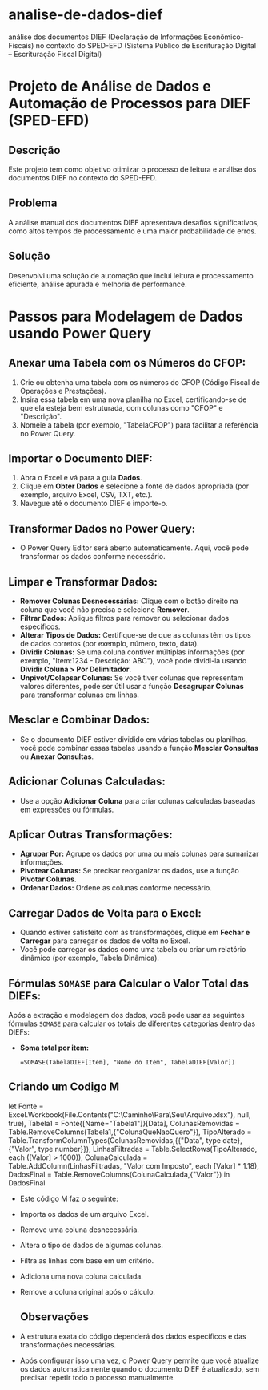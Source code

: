 # analise-de-dados-dief
análise dos documentos DIEF (Declaração de Informações Econômico-Fiscais) no contexto do SPED-EFD (Sistema Público de Escrituração Digital – Escrituração Fiscal Digital)
# Projeto de Análise de Dados e Automação de Processos para DIEF (SPED-EFD)

## Descrição
Este projeto tem como objetivo otimizar o processo de leitura e análise dos documentos DIEF no contexto do SPED-EFD.

## Problema
A análise manual dos documentos DIEF apresentava desafios significativos, como altos tempos de processamento e uma maior probabilidade de erros.

## Solução
Desenvolvi uma solução de automação que inclui leitura e processamento eficiente, análise apurada e melhoria de performance.

# Passos para Modelagem de Dados usando Power Query

## Anexar uma Tabela com os Números do CFOP:

1. Crie ou obtenha uma tabela com os números do CFOP (Código Fiscal de Operações e Prestações).
2. Insira essa tabela em uma nova planilha no Excel, certificando-se de que ela esteja bem estruturada, com colunas como "CFOP" e "Descrição".
3. Nomeie a tabela (por exemplo, "TabelaCFOP") para facilitar a referência no Power Query.

## Importar o Documento DIEF:

1. Abra o Excel e vá para a guia **Dados**.
2. Clique em **Obter Dados** e selecione a fonte de dados apropriada (por exemplo, arquivo Excel, CSV, TXT, etc.).
3. Navegue até o documento DIEF e importe-o.

## Transformar Dados no Power Query:

- O Power Query Editor será aberto automaticamente. Aqui, você pode transformar os dados conforme necessário.

## Limpar e Transformar Dados:

- **Remover Colunas Desnecessárias:** Clique com o botão direito na coluna que você não precisa e selecione **Remover**.
- **Filtrar Dados:** Aplique filtros para remover ou selecionar dados específicos.
- **Alterar Tipos de Dados:** Certifique-se de que as colunas têm os tipos de dados corretos (por exemplo, número, texto, data).
- **Dividir Colunas:** Se uma coluna contiver múltiplas informações (por exemplo, "Item:1234 - Descrição: ABC"), você pode dividi-la usando **Dividir Coluna > Por Delimitador**.
- **Unpivot/Colapsar Colunas:** Se você tiver colunas que representam valores diferentes, pode ser útil usar a função **Desagrupar Colunas** para transformar colunas em linhas.

## Mesclar e Combinar Dados:

- Se o documento DIEF estiver dividido em várias tabelas ou planilhas, você pode combinar essas tabelas usando a função **Mesclar Consultas** ou **Anexar Consultas**.

## Adicionar Colunas Calculadas:

- Use a opção **Adicionar Coluna** para criar colunas calculadas baseadas em expressões ou fórmulas.

## Aplicar Outras Transformações:

- **Agrupar Por:** Agrupe os dados por uma ou mais colunas para sumarizar informações.
- **Pivotear Colunas:** Se precisar reorganizar os dados, use a função **Pivotar Colunas**.
- **Ordenar Dados:** Ordene as colunas conforme necessário.

## Carregar Dados de Volta para o Excel:

- Quando estiver satisfeito com as transformações, clique em **Fechar e Carregar** para carregar os dados de volta no Excel.
- Você pode carregar os dados como uma tabela ou criar um relatório dinâmico (por exemplo, Tabela Dinâmica).

## Fórmulas `SOMASE` para Calcular o Valor Total das DIEFs:

Após a extração e modelagem dos dados, você pode usar as seguintes fórmulas `SOMASE` para calcular os totais de diferentes categorias dentro das DIEFs:

- **Soma total por item:** 
  ```excel
  =SOMASE(TabelaDIEF[Item], "Nome do Item", TabelaDIEF[Valor])
  
## Criando um Codigo M

let
    Fonte = Excel.Workbook(File.Contents("C:\Caminho\Para\Seu\Arquivo.xlsx"), null, true),
    Tabela1 = Fonte{[Name="Tabela1"]}[Data],
    ColunasRemovidas = Table.RemoveColumns(Tabela1,{"ColunaQueNaoQuero"}),
    TipoAlterado = Table.TransformColumnTypes(ColunasRemovidas,{{"Data", type date}, {"Valor", type number}}),
    LinhasFiltradas = Table.SelectRows(TipoAlterado, each ([Valor] > 1000)),
    ColunaCalculada = Table.AddColumn(LinhasFiltradas, "Valor com Imposto", each [Valor] * 1.18),
    DadosFinal = Table.RemoveColumns(ColunaCalculada,{"Valor"})
in
    DadosFinal
- Este código M faz o seguinte:
- Importa os dados de um arquivo Excel.
- Remove uma coluna desnecessária.
- Altera o tipo de dados de algumas colunas.
- Filtra as linhas com base em um critério.
- Adiciona uma nova coluna calculada.
- Remove a coluna original após o cálculo.
  
  ## Observações
  
- A estrutura exata do código dependerá dos dados específicos e das transformações necessárias.
- Após configurar isso uma vez, o Power Query permite que você atualize os dados automaticamente quando o documento DIEF é atualizado, sem precisar repetir todo o processo manualmente.
